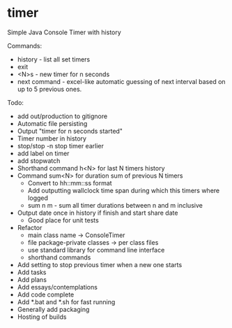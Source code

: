 # timer
Simple Java Console Timer with history

Commands:
- history - list all set timers 
- exit
- \<N\>s - new timer for n seconds
- next command - excel-like automatic guessing of next interval based on up to 5 previous ones.


Todo:
- add out/production to gitignore
- Automatic file persisting
- Output "timer for n seconds started"
- Timer number in history
- stop/stop -n stop timer earlier
- add label on timer
- add stopwatch 
- Shorthand command h\<N\> for last N timers history
- Command sum\<N\> for duration sum of previous N timers
    - Convert to hh::mm::ss format
    - Add outputting wallclock time span during which this timers where logged
    - sum n m - sum all timer durations between n and m inclusive
- Output date once in history if finish and start share date 
    - Good place for unit tests
- Refactor 
    - main class name -> ConsoleTimer
    - file package-private classes -> per class files
    - use standard library for command line interface
    - shorthand commands
- Add setting to stop previous timer when a new one starts
- Add tasks
- Add plans
- Add essays/contemplations
- Add code complete
- Add *.bat and *.sh for fast running
- Generally add packaging
- Hosting of builds

